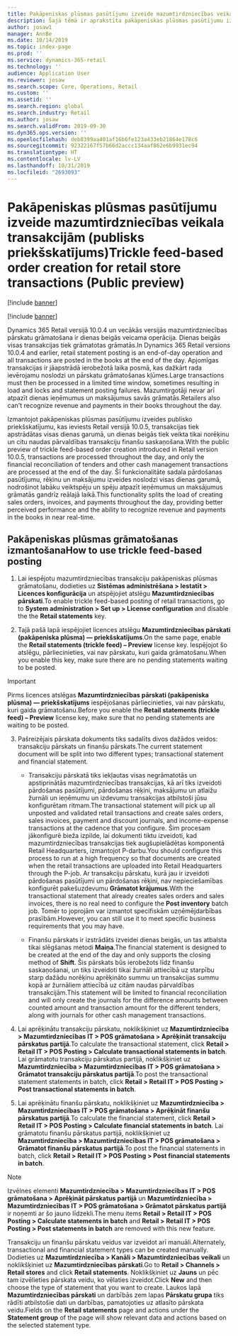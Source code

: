 ```yaml
---
title: Pakāpeniskas plūsmas pasūtījumu izveide mazumtirdzniecības veikala transakcijām
description: Šajā tēmā ir aprakstīta pakāpeniskas plūsmas pasūtījumu izveide mazumtirdzniecības veikala transakcijām risinājumā Microsoft Dynamics 365 Retail.
author: josaw1
manager: AnnBe
ms.date: 10/14/2019
ms.topic: index-page
ms.prod: ''
ms.service: dynamics-365-retail
ms.technology: ''
audience: Application User
ms.reviewer: josaw
ms.search.scope: Core, Operations, Retail
ms.custom: ''
ms.assetid: ''
ms.search.region: global
ms.search.industry: Retail
ms.author: josaw
ms.search.validFrom: 2019-09-30
ms.dyn365.ops.version: ''
ms.openlocfilehash: deb8399aa401af16b6fe123a433eb21864e178c6
ms.sourcegitcommit: 92322167f57b66d2accc134aaf862e6b9931ec94
ms.translationtype: HT
ms.contentlocale: lv-LV
ms.lasthandoff: 10/31/2019
ms.locfileid: "2693093"
---
```

# <a name="trickle-feed-based-order-creation-for-retail-store-transactions-public-preview"></a><span data-ttu-id="15e57-103">Pakāpeniskas plūsmas pasūtījumu izveide mazumtirdzniecības veikala transakcijām (publisks priekšskatījums)</span><span class="sxs-lookup"><span data-stu-id="15e57-103">Trickle feed-based order creation for retail store transactions (Public preview)</span></span>

[!include [banner](includes/banner.md)]

[!include [banner](includes/preview-banner.md)]

<span data-ttu-id="15e57-104">Dynamics 365 Retail versijā 10.0.4 un vecākās versijās mazumtirdzniecības pārskatu grāmatošana ir dienas beigās veicama operācija. Dienas beigās visas transakcijas tiek grāmatotas grāmatās.</span><span class="sxs-lookup"><span data-stu-id="15e57-104">In Dynamics 365 Retail versions 10.0.4 and earlier, retail statement posting is an end-of-day operation and all transactions are posted in the books at the end of the day.</span></span> <span data-ttu-id="15e57-105">Apjomīgas transakcijas ir jāapstrādā ierobežotā laika posmā, kas dažkārt rada ievērojamu noslodzi un pārskatu grāmatošanas kļūmes.</span><span class="sxs-lookup"><span data-stu-id="15e57-105">Large transactions must then be processed in a limited time window, sometimes resulting in load and locks and statement posting failures.</span></span> <span data-ttu-id="15e57-106">Mazumtirgotāji nevar arī atpazīt dienas ieņēmumus un maksājumus savās grāmatās.</span><span class="sxs-lookup"><span data-stu-id="15e57-106">Retailers also can't recognize revenue and payments in their books throughout the day.</span></span>

<span data-ttu-id="15e57-107">Izmantojot pakāpeniskas plūsmas pasūtījumu izveides publisko priekšskatījumu, kas ieviests Retail versijā 10.0.5, transakcijas tiek apstrādātas visas dienas garumā, un dienas beigās tiek veikta tikai norēķinu un citu naudas pārvaldības transakciju finanšu saskaņošana.</span><span class="sxs-lookup"><span data-stu-id="15e57-107">With the public preview of trickle feed-based order creation introduced in Retail version 10.0.5, transactions are processed throughout the day, and only the financial reconciliation of tenders and other cash management transactions are processed at the end of the day.</span></span> <span data-ttu-id="15e57-108">Šī funkcionalitāte sadala pārdošanas pasūtījumu, rēķinu un maksājumu izveides noslodzi visas dienas garumā, nodrošinot labāku veiktspēju un spēju atpazīt ieņēmumus un maksājumus grāmatās gandrīz reālajā laikā.</span><span class="sxs-lookup"><span data-stu-id="15e57-108">This functionality splits the load of creating sales orders, invoices, and payments throughout the day, providing better perceived performance and the ability to recognize revenue and payments in the books in near real-time.</span></span> 


## <a name="how-to-use-trickle-feed-based-posting"></a><span data-ttu-id="15e57-109">Pakāpeniskas plūsmas grāmatošanas izmantošana</span><span class="sxs-lookup"><span data-stu-id="15e57-109">How to use trickle feed-based posting</span></span>
  
1. <span data-ttu-id="15e57-110">Lai iespējotu mazumtirdzniecības transakciju pakāpeniskas plūsmas grāmatošanu, dodieties uz **Sistēmas administrēšana > Iestatīt > Licences konfigurācija** un atspējojiet atslēgu **Mazumtirdzniecības pārskati**.</span><span class="sxs-lookup"><span data-stu-id="15e57-110">To enable trickle feed-based posting of retail transactions, go to **System administration > Set up > License configuration** and disable the the **Retail statements** key.</span></span>

2. <span data-ttu-id="15e57-111">Tajā pašā lapā iespējojiet licences atslēgu **Mazumtirdzniecības pārskati (pakāpeniska plūsma) — priekšskatījums**.</span><span class="sxs-lookup"><span data-stu-id="15e57-111">On the same page, enable the **Retail statements (trickle feed) – Preview** license key.</span></span> <span data-ttu-id="15e57-112">Iespējojot šo atslēgu, pārliecinieties, vai nav pārskatu, kuri gaida grāmatošanu.</span><span class="sxs-lookup"><span data-stu-id="15e57-112">When you enable this key, make sure there are no pending statements waiting to be posted.</span></span> 

> [!Important]
> <span data-ttu-id="15e57-113">Pirms licences atslēgas **Mazumtirdzniecības pārskati (pakāpeniska plūsma) — priekšskatījums** iespējošanas pārliecinieties, vai nav pārskatu, kuri gaida grāmatošanu.</span><span class="sxs-lookup"><span data-stu-id="15e57-113">Before you enable the **Retail statements (trickle feed) – Preview** license key, make sure that no pending statements are waiting to be posted.</span></span>

3. <span data-ttu-id="15e57-114">Pašreizējais pārskata dokuments tiks sadalīts divos dažādos veidos: transakciju pārskats un finanšu pārskats.</span><span class="sxs-lookup"><span data-stu-id="15e57-114">The current statement document will be split into two different types; transactional statement and financial statement.</span></span>

      - <span data-ttu-id="15e57-115">Transakciju pārskatā tiks iekļautas visas negrāmatotās un apstiprinātās mazumtirdzniecības transakcijas, kā arī tiks izveidoti pārdošanas pasūtījumi, pārdošanas rēķini, maksājumu un atlaižu žurnāli un ieņēmumu un izdevumu transakcijas atbilstoši jūsu konfigurētam ritmam.</span><span class="sxs-lookup"><span data-stu-id="15e57-115">The transactional statement will pick up all unposted and validated retail transactions and create sales orders, sales invoices, payment and discount journals, and income-expense transactions at the cadence that you configure.</span></span> <span data-ttu-id="15e57-116">Šim procesam jākonfigurē bieža izpilde, lai dokumenti tiktu izveidoti, kad mazumtirdzniecības transakcijas tiek augšupielādētas komponentā Retail Headquarters, izmantojot P-darbu.</span><span class="sxs-lookup"><span data-stu-id="15e57-116">You should configure this process to run at a high frequency so that documents are created when the retail transactions are uploaded into Retail Headquarters through the P-job.</span></span> <span data-ttu-id="15e57-117">Ar transakciju pārskatu, kurā jau ir izveidoti pārdošanas pasūtījumi un pārdošanas rēķini, nav nepieciešamības konfigurēt pakešuzdevumu **Grāmatot krājumus**.</span><span class="sxs-lookup"><span data-stu-id="15e57-117">With the transactional statement that already creates sales orders and sales invoices, there is no real need to configure the **Post inventory** batch job.</span></span> <span data-ttu-id="15e57-118">Tomēr to joprojām var izmantot specifiskām uzņēmējdarbības prasībām.</span><span class="sxs-lookup"><span data-stu-id="15e57-118">However, you can still use it to meet specific business requirements that you may have.</span></span>  
      
     - <span data-ttu-id="15e57-119">Finanšu pārskats ir izstrādāts izveidei dienas beigās, un tas atbalsta tikai slēgšanas metodi **Maiņa**.</span><span class="sxs-lookup"><span data-stu-id="15e57-119">The financial statement is designed to be created at the end of the day and only supports the closing method of **Shift**.</span></span> <span data-ttu-id="15e57-120">Šis pārskats būs ierobežots līdz finanšu saskaņošanai, un tiks izveidoti tikai žurnāli attiecībā uz starpību starp dažādu norēķinu aprēķināto summu un transakcijas summu kopā ar žurnāliem attiecībā uz citām naudas pārvaldības transakcijām.</span><span class="sxs-lookup"><span data-stu-id="15e57-120">This statement will be limited to financial reconciliation and will only create the journals for the difference amounts between counted amount and transaction amount for the different tenders, along with journals for other cash management transactions.</span></span>   

4. <span data-ttu-id="15e57-121">Lai aprēķinātu transakciju pārskatu, noklikšķiniet uz **Mazumtirdzniecība > Mazumtirdzniecības IT > POS grāmatošana > Aprēķināt transakciju pārskatus partijā**.</span><span class="sxs-lookup"><span data-stu-id="15e57-121">To calculate the transactional statement, click **Retail > Retail IT > POS Posting > Calculate transactional statements in batch**.</span></span> <span data-ttu-id="15e57-122">Lai grāmatotu transakciju pārskatus partijā, noklikšķiniet uz **Mazumtirdzniecība > Mazumtirdzniecības IT > POS grāmatošana > Grāmatot transakciju pārskatus partijā**.</span><span class="sxs-lookup"><span data-stu-id="15e57-122">To post the transactional statement statements in batch, click **Retail > Retail IT > POS Posting > Post transactional statements in batch**.</span></span>

5. <span data-ttu-id="15e57-123">Lai aprēķinātu finanšu pārskatu, noklikšķiniet uz **Mazumtirdzniecība > Mazumtirdzniecības IT > POS grāmatošana > Aprēķināt finanšu pārskatus partijā**.</span><span class="sxs-lookup"><span data-stu-id="15e57-123">To calculate the financial statement, click **Retail > Retail IT > POS Posting > Calculate financial statements in batch**.</span></span> <span data-ttu-id="15e57-124">Lai grāmatotu finanšu pārskatus partijā, noklikšķiniet uz **Mazumtirdzniecība > Mazumtirdzniecības IT > POS grāmatošana > Grāmatot finanšu pārskatus partijā**.</span><span class="sxs-lookup"><span data-stu-id="15e57-124">To post the financial statements in batch, click **Retail > Retail IT > POS Posting > Post financial statements in batch**.</span></span>

> [!NOTE]
> <span data-ttu-id="15e57-125">Izvēlnes elementi **Mazumtirdzniecība > Mazumtirdzniecības IT > POS grāmatošana > Aprēķināt pārskatus partijā** un **Mazumtirdzniecība > Mazumtirdzniecības IT > POS grāmatošana > Grāmatot pārskatus partijā** ir noņemti ar šo jauno līdzekli.</span><span class="sxs-lookup"><span data-stu-id="15e57-125">The menu items **Retail > Retail IT > POS Posting > Calculate statements in batch** and **Retail > Retail IT > POS Posting > Post statements in batch** are removed with this new feature.</span></span>

<span data-ttu-id="15e57-126">Transakciju un finanšu pārskatu veidus var izveidot arī manuāli.</span><span class="sxs-lookup"><span data-stu-id="15e57-126">Alternately, transactional and financial statement types can be created manually.</span></span> <span data-ttu-id="15e57-127">Dodieties uz **Mazumtirdzniecība > Kanāli > Mazumtirdzniecības veikali** un noklikšķiniet uz **Mazumtirdzniecības pārskati**.</span><span class="sxs-lookup"><span data-stu-id="15e57-127">Go to **Retail > Channels > Retail stores** and click **Retail statements**.</span></span> <span data-ttu-id="15e57-128">Noklikšķiniet uz **Jauns** un pēc tam izvēlieties pārskata veidu, ko vēlaties izveidot.</span><span class="sxs-lookup"><span data-stu-id="15e57-128">Click **New** and then choose the type of statement that you want to create.</span></span> <span data-ttu-id="15e57-129">Laukos lapā **Mazumtirdzniecības pārskati** un darbībās zem lapas **Pārskatu grupa** tiks rādīti atbilstošie dati un darbības, pamatojoties uz atlasīto pārskata veidu.</span><span class="sxs-lookup"><span data-stu-id="15e57-129">Fields on the **Retail statements** page and actions under the **Statement group** of the page will show relevant data and actions based on the selected statement type.</span></span>
